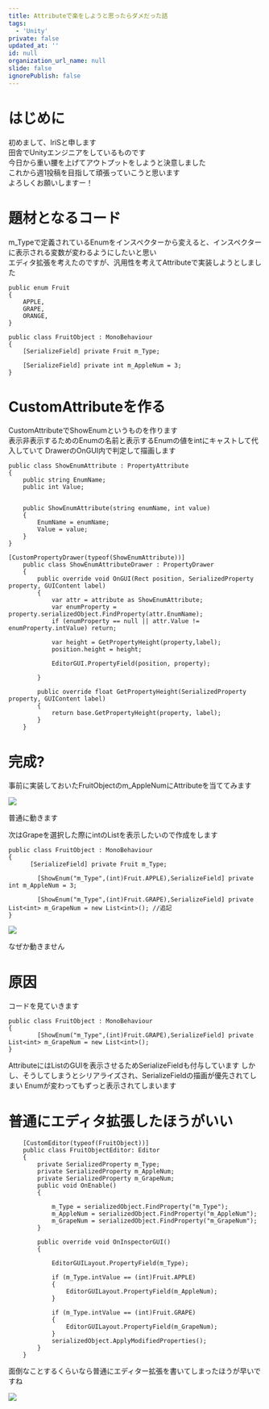 ```yaml
---
title: Attributeで楽をしようと思ったらダメだった話
tags:
  - 'Unity'
private: false
updated_at: ''
id: null
organization_url_name: null
slide: false
ignorePublish: false
---
```

# はじめに
初めまして、IriSと申します  
田舎でUnityエンジニアをしているものです   
今日から重い腰を上げてアウトプットをしようと決意しました  
これから週1投稿を目指して頑張っていこうと思います  
よろしくお願いしますー！

# 題材となるコード
m_Typeで定義されているEnumをインスペクターから変えると、インスペクターに表示される変数が変わるようにしたいと思い  
エディタ拡張を考えたのですが、汎用性を考えてAttributeで実装しようとしました

```Unity
public enum Fruit
{
    APPLE,
    GRAPE,
    ORANGE,
}

public class FruitObject : MonoBehaviour
{
    [SerializeField] private Fruit m_Type;

    [SerializeField] private int m_AppleNum = 3;
} 
```


# CustomAttributeを作る

CustomAttributeでShowEnumというものを作ります  
表示非表示するためのEnumの名前と表示するEnumの値をintにキャストして代入していて
DrawerのOnGUI内で判定して描画します

```Unity
public class ShowEnumAttribute : PropertyAttribute
{
    public string EnumName; 
    public int Value;


    public ShowEnumAttribute(string enumName, int value)
    {
        EnumName = enumName;
        Value = value;
    }
}

[CustomPropertyDrawer(typeof(ShowEnumAttribute))]
    public class ShowEnumAttributeDrawer : PropertyDrawer
    {
        public override void OnGUI(Rect position, SerializedProperty property, GUIContent label)
        {
            var attr = attribute as ShowEnumAttribute;
            var enumProperty = property.serializedObject.FindProperty(attr.EnumName);
            if (enumProperty == null || attr.Value != enumProperty.intValue) return;

            var height = GetPropertyHeight(property,label);
            position.height = height;
            
            EditorGUI.PropertyField(position, property);

        }

        public override float GetPropertyHeight(SerializedProperty property, GUIContent label)
        {
            return base.GetPropertyHeight(property, label);
        }
    }
```
# 完成?
事前に実装しておいたFruitObjectのm_AppleNumにAttributeを当ててみます

<img src="https://qiita-image-store.s3.ap-northeast-1.amazonaws.com/0/915230/bf2c2794-b992-f200-ac01-74d9e49772f2.gif">
<!--ここに画像-->

普通に動きます


次はGrapeを選択した際にintのListを表示したいので作成をします


```Unity
public class FruitObject : MonoBehaviour
{
      [SerializeField] private Fruit m_Type;

        [ShowEnum("m_Type",(int)Fruit.APPLE),SerializeField] private int m_AppleNum = 3;

        [ShowEnum("m_Type",(int)Fruit.GRAPE),SerializeField] private List<int> m_GrapeNum = new List<int>(); //追記
} 
```
<img src="https://qiita-image-store.s3.ap-northeast-1.amazonaws.com/0/915230/d11d9ed3-57ca-c117-4f0a-c19a0b7f2a71.png">
<!--ここに画像-->

なぜか動きません

# 原因

コードを見ていきます

```Unity
public class FruitObject : MonoBehaviour
{
        [ShowEnum("m_Type",(int)Fruit.GRAPE),SerializeField] private List<int> m_GrapeNum = new List<int>();
} 
```
AttributeにはListのGUIを表示させるためSerializeFieldも付与しています
しかし、そうしてしまうとシリアライズされ、SerializeFieldの描画が優先されてしまい
Enumが変わってもずっと表示されてしまいます


# 普通にエディタ拡張したほうがいい

```Unity
    [CustomEditor(typeof(FruitObject))]
    public class FruitObjectEditor: Editor
    {
        private SerializedProperty m_Type;
        private SerializedProperty m_AppleNum;
        private SerializedProperty m_GrapeNum;
        public void OnEnable()
        {
            
            m_Type = serializedObject.FindProperty("m_Type");
            m_AppleNum = serializedObject.FindProperty("m_AppleNum");
            m_GrapeNum = serializedObject.FindProperty("m_GrapeNum");
        }

        public override void OnInspectorGUI()
        {

            EditorGUILayout.PropertyField(m_Type);

            if (m_Type.intValue == (int)Fruit.APPLE)
            {
                EditorGUILayout.PropertyField(m_AppleNum);
            }
            
            if (m_Type.intValue == (int)Fruit.GRAPE)
            {
                EditorGUILayout.PropertyField(m_GrapeNum);
            }
            serializedObject.ApplyModifiedProperties();
        }
    }

```

面倒なことするくらいなら普通にエディター拡張を書いてしまったほうが早いですね

<img src="https://qiita-image-store.s3.ap-northeast-1.amazonaws.com/0/915230/728c38b4-8c5b-8a75-1f1e-db01e36d4237.gif">
